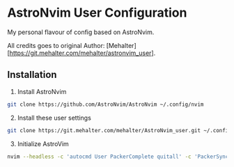 # AstroNvim User Configuration

My personal flavour of config based on AstroNvim.

All credits goes to original Author: [Mehalter][https://git.mehalter.com/mehalter/astronvim_user].

## Installation

1. Install AstroNvim

```sh
git clone https://github.com/AstroNvim/AstroNvim ~/.config/nvim
```

2. Install these user settings

```sh
git clone https://git.mehalter.com/mehalter/AstroNvim_user.git ~/.config/nvim/lua/user
```

3. Initialize AstroVim

```sh
nvim --headless -c 'autocmd User PackerComplete quitall' -c 'PackerSync'
```

